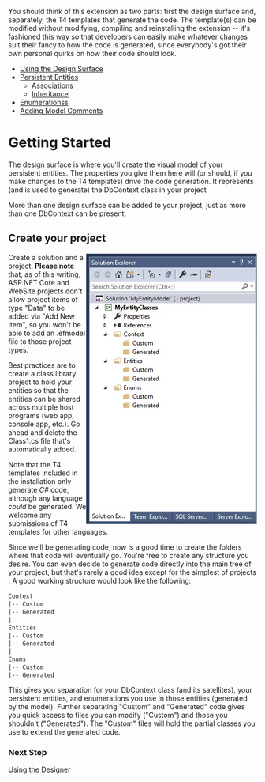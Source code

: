 You should think of this extension as two parts: first the design surface and, separately, the T4 templates that generate the code. The template(s) can be modified without modifying, compiling and reinstalling the extension -- it's fashioned this way so that developers can easily make whatever changes suit their fancy to how the code is generated, since everybody's got their own personal quirks on how their code should look.

- [Using the Design Surface](https://github.com/msawczyn/EFDesigner/wiki/Using-the-designer)
- [Persistent Entities](https://github.com/msawczyn/EFDesigner/wiki/Entities)
  - [Associations](https://github.com/msawczyn/EFDesigner/wiki/Associations)
  - [Inheritance](https://github.com/msawczyn/EFDesigner/wiki/Inheritance)
- [Enumerationss](https://github.com/msawczyn/EFDesigner/wiki/Enumerations)
- [Adding Model Comments](https://github.com/msawczyn/EFDesigner/wiki/Comments)

# Getting Started

The design surface is where you'll create the visual model of your persistent entities. The properties
you give them here will (or should, if you make changes to the T4 templates) drive the code generation. It represents (and is used to generate) the DbContext class in your project

More than one design surface can be added to your project, just as more than one DbContext can be present. 

## Create your project

<img align="right" src="images/Solution.jpg">

Create a solution and a project. **Please note** that, as of this writing, ASP.NET Core and WebSite projects don't allow project items of type "Data" to be added via "Add New Item", so you won't be able to add an .efmodel file to those project types. 

Best practices are to create a class library project to hold your entities so that the entities can be shared across multiple host programs (web app, console app, etc.). Go ahead and delete the Class1.cs file that's automatically added.

Note that the T4 templates included in the installation only generate *C#* code, although any language _could_ be generated. We welcome any submissions of T4 templates for other languages.

Since we'll be generating code, now is a good time to create the folders where that code will eventually go. You're free to create any structure you desire. You can even decide to generate code directly into the main tree of your project, but that's rarely a good idea except for the simplest of projects . A good working structure would look like the following:

    Context
    |-- Custom
    |-- Generated
    |
    Entities
    |-- Custom
    |-- Generated
    |
    Enums
    |-- Custom
    |-- Generated

This gives you separation for your DbContext class (and its satellites), your persistent entities, and enumerations you use in those entities (generated by the model). Further separating "Custom" and "Generated" code gives you quick access to files you can modify ("Custom") and those you shouldn't ("Generated"). The "Custom" files will hold the partial classes you use to extend the generated code.

### Next Step 
[Using the Designer](Using-the-designer)
